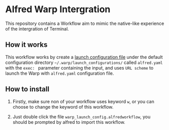 # Alfred Warp Intergration

This repository contains a Workflow aim to mimic the native-like experience of the intergration of Terminal.

## How it works

This workflow works by create a [launch configuration file](https://docs.warp.dev/features/sessions/launch-configurations#commands) under the default configuration directory `~/.warp/launch_configurations/` called `alfred.yaml` with the `exec: ` parameter containing the input, and uses `URL scheme` to launch the Warp with `alfred.yaml` configuration file.

## How to install

1. Firstly, make sure non of your workflow uses keyword `w`, or you can choose to change the keyword of this workflow.

2. Just double click the file `warp_launch_config.alfredworkflow`, you should be prompted by alfred to import this workflow.
